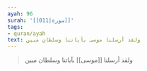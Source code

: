 ```yaml
---
ayah: 96
surah: '[[011|سورة]]'
tags:
- quran/ayah
text: ولقد أرسلنا موسى بآياتنا وسلطان مبين
---
```

> ولقد أرسلنا [[موسى]] بآياتنا وسلطان مبين
